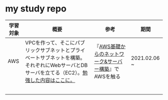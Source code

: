 # my study repo

| 学習対象 | 概要 | 参考 | 期間 |
|--- |--- |--- |--- |
| AWS | VPCを作って、そこにパブリックサブネットとプライベートサブネットを構築。それぞれにWebサーバとDBサーバを立てる（EC2）。[勉強した内容はここに。](aws/AWS基礎からのネットワーク&サーバー構築.md) |『[AWS基礎からのネットワーク&サーバー構築](https://www.amazon.co.jp/Amazon-Web-Services-%E5%9F%BA%E7%A4%8E%E3%81%8B%E3%82%89%E3%81%AE%E3%83%8D%E3%83%83%E3%83%88%E3%83%AF%E3%83%BC%E3%82%AF%EF%BC%86%E3%82%B5%E3%83%BC%E3%83%90%E3%83%BC%E6%A7%8B%E7%AF%89-%E6%94%B9%E8%A8%823%E7%89%88-%E5%A4%A7%E6%BE%A4-ebook/dp/B084QQ7TCF)』でAWSを触る | 2021.02.06 ~ |
| | | | |
| | | | |
| | | | |
| | | | |
| | | | |